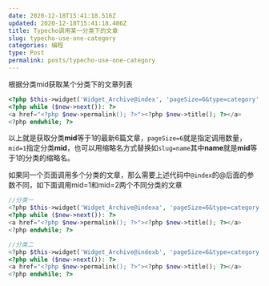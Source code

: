 ```yaml
---
date: 2020-12-18T15:41:18.516Z
updated: 2020-12-18T15:41:18.486Z
title: Typecho调用某一分类下的文章
slug: typecho-use-one-category
categories: 编程
type: Post
permalink: posts/typecho-use-one-category
---
```


根据分类mid获取某个分类下的文章列表

```php
<?php $this->widget('Widget_Archive@index', 'pageSize=6&type=category', 'mid=1')->to($new); ?>
<?php while ($new->next()): ?>
<a href="<?php $new->permalink(); ?>"><?php $new->title(); ?></a>
<?php endwhile; ?>
```

以上就是获取分类**mid**等于1的最新6篇文章，`pageSize=6`就是指定调用数量，`mid=1`指定分类**mid**，也可以用缩略名方式替换如`slug=name`其中**name**就是**mid**等于1的分类的缩略名。

如果同一个页面调用多个分类的文章，那么需要上述代码中`@index`的@后面的参数不同，如下面调用mid=1和mid=2两个不同分类的文章

```php
//分类一
<?php $this->widget('Widget_Archive@indexa', 'pageSize=6&type=category', 'mid=1')->to($new); ?>
<?php while ($new->next()): ?>
<a href="<?php $new->permalink(); ?>"><?php $new->title(); ?></a>
<?php endwhile; ?>

//分类二
<?php $this->widget('Widget_Archive@indexb', 'pageSize=6&type=category', 'mid=2')->to($new); ?>
<?php while ($new->next()): ?>
<a href="<?php $new->permalink(); ?>"><?php $new->title(); ?></a>
<?php endwhile; ?>
```